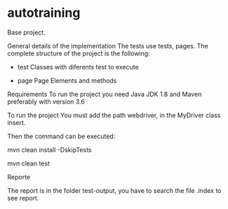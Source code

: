 # autotraining
Base project.

General details of the implementation
The tests use  tests, pages. The complete structure of the project is the following:

+ test
     Classes with diferents test to execute

+ page
     Page Elements and methods


Requirements
To run the project you need Java JDK 1.8 and Maven preferably with version 3.6

To run the project
You must add the path webdriver, in the MyDriver class insert.


Then the command can be executed:

mvn clean install -DskipTests

mvn clean test

Reporte

The report is in the folder test-output, you have to search the file .index to see report.

